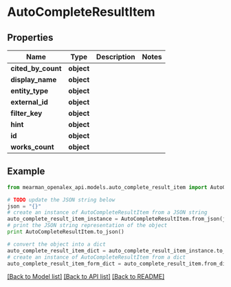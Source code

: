 # AutoCompleteResultItem


## Properties

Name | Type | Description | Notes
------------ | ------------- | ------------- | -------------
**cited_by_count** | **object** |  | 
**display_name** | **object** |  | 
**entity_type** | **object** |  | 
**external_id** | **object** |  | 
**filter_key** | **object** |  | 
**hint** | **object** |  | 
**id** | **object** |  | 
**works_count** | **object** |  | 

## Example

```python
from mearman_openalex_api.models.auto_complete_result_item import AutoCompleteResultItem

# TODO update the JSON string below
json = "{}"
# create an instance of AutoCompleteResultItem from a JSON string
auto_complete_result_item_instance = AutoCompleteResultItem.from_json(json)
# print the JSON string representation of the object
print AutoCompleteResultItem.to_json()

# convert the object into a dict
auto_complete_result_item_dict = auto_complete_result_item_instance.to_dict()
# create an instance of AutoCompleteResultItem from a dict
auto_complete_result_item_form_dict = auto_complete_result_item.from_dict(auto_complete_result_item_dict)
```
[[Back to Model list]](../README.md#documentation-for-models) [[Back to API list]](../README.md#documentation-for-api-endpoints) [[Back to README]](../README.md)



